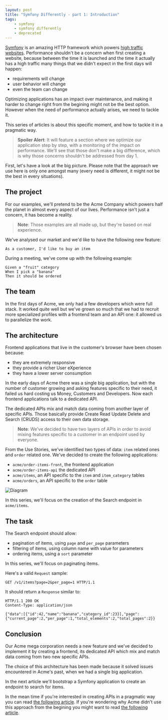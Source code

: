 ```yaml
---
layout: post
title: "Symfony Differently - part 1: Introduction"
tags:
    - symfony
    - symfony differently
    - deprecated
---
```


[Symfony](https://symfony.com) is an amazing HTTP framework which powers
[high traffic websites](http://labs.octivi.com/handling-1-billion-requests-a-week-with-symfony2/).
Performance shouldn't be a concern when first creating a website, because between
the time it is launched and the time it actually has a high traffic many things
that we didn't expect in the first days will happen:

* requirements will change
* user behavior will change
* even the team can change

Optimizing applications has an impact over maintenance, and making it harder to change
right from the begining might not be the best option. However when the need of performance
actually arises, we need to tackle it.

This series of articles is about this specific moment, and how to tackle it in a pragmatic way.

> **Spoiler Alert**: It will feature a section where we optimize our application step by step,
> with a monitoring of the impact on performance. We'll see that those don't make a big
> difference, which is why those concerns shouldn't be addressed from day 1.

First, let's have a look at the big picture. Please note that the approach we use
here is only one amongst many (every need is different, it might not be the best in every situations).

## The project

For our examples, we'll pretend to be the Acme Company which powers half the planet
in almost every aspect of our lives. Performance isn't just a concern, it has become
a reality.

> **Note**: Those examples are all made up, but they're based on real experience.

We've analysed our market and we'd like to have the following new feature:

    As a customer, I'd like to buy an item

During a meeting, we've come up with the following example:

    Given a "fruit" category
    When I pick a "banana"
    Then it should be ordered

## The team

In the first days of Acme, we only had a few developers which were full stack. It
worked quite well but we've grown so much that we had to recruit more specialized
profiles with a frontend team and an API one: it allowed us to parallelize the work.

## The architecture

Frontend applications that live in the customer's browser have been chosen because:

* they are extremely responsive
* they provide a richer User eXperience
* they have a lower server consumption

In the early days of Acme there was a single big application, but with the number
of customer growing and asking features specific to their need, it failed us hard
costing us Money, Customers and Developers.
Now each frontend applications talk to a dedicated API.

The dedicated APIs mix and match data coming from another layer of specific APIs.
Those basically provide Create Read Update Delete and Search (CRUDS) access to
their own data storage.

> **Note**: We've decided to have two layers of APIs in order to avoid mixing
> features specific to a customer in an endpoint used by everyone.

From the Use Stories, we've identified two types of data: `item` related ones
and `order` related one.
We've decided to create the following applications:

* `acme/order-items-front`, the frontend application
* `acme/order-items-api` the dedicated API
* `acme/items`, an API specific to the `item` and `item_category` tables
* `acme/orders`, an API specific to the `order` table

![Diagram](http://yuml.me/c0591d90)

In this series, we'll focus on the creation of the Search endpoint in `acme/items`.

## The task

The Search endpoint should allow:

* pagination of items, using `page` and `per_page` parameters
* filtering of items, using column name with value for parameters
* ordering items, using a `sort` parameter

In this series, we'll focus on paginating items.

Here's a valid `Request` sample:

```
GET /v1/items?page=2&per_page=1 HTTP/1.1
```

It should return a `Response` similar to:

```
HTTP/1.1 200 OK
Content-Type: application/json

{"data":[{"id":42,"name":"banana","category_id":23}],"page":{"current_page":2,"per_page":1,"total_elements":2,"total_pages":2}}
```

## Conclusion

Our Acme mega corporation needs a new feature and we've decided to implement it
by creating a frontend, its dedicated API which mix and match data coming from two
new specific APIs.

The choice of this architecture has been made because it solved issues encountered
in Acme's past, when we had a single big application.

In the next article we'll bootstrap a Symfony application to create an endpoint to search
for items.

In the mean time if you're interrested in creating APIs in a pragmatic way you can
read [the following article](http://www.vinaysahni.com/best-practices-for-a-pragmatic-restful-api).
If you're wondering why Acme didn't use this approach from the begining you might
want to read [the following article](http://martinfowler.com/bliki/MonolithFirst.html).
